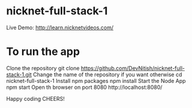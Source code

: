 # nicknet-full-stack-1
Live Demo: http://learn.nicknetvideos.com/
# To run the app

Clone the repository git clone https://github.com/DevNitish/nicknet-full-stack-1.git
Change the name of the repository if you want otherwise cd nicknet-full-stack-1
Install npm packages npm install
Start the Node App npm start
Open th browser on port 8080 http://localhost:8080/

Happy coding CHEERS!
